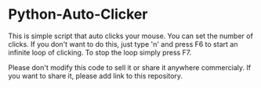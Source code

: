 # Python-Auto-Clicker

This is simple script that auto clicks your mouse.
You can set the number of clicks.
If you don't want to do this, just type 'n' and press F6 to start an infinite loop of clicking.
To stop the loop simply press F7.

Please don't modify this code to sell it or share it anywhere commercialy.
If you want to share it, please add link to this repository.
